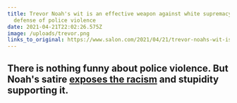 ```yaml
---
title: Trevor Noah's wit is an effective weapon against white supremacy and
  defense of police violence
date: 2021-04-21T22:02:26.575Z
image: /uploads/trevor.png
links_to_original: https://www.salon.com/2021/04/21/trevor-noahs-wit-is-an-effective-weapon-against-white-supremacy-and-defense-of-police-violence/
---
```

## There is nothing funny about police violence. But Noah's satire [exposes the racism](https://www.salon.com/2021/04/21/trevor-noahs-wit-is-an-effective-weapon-against-white-supremacy-and-defense-of-police-violence/) and stupidity supporting it.